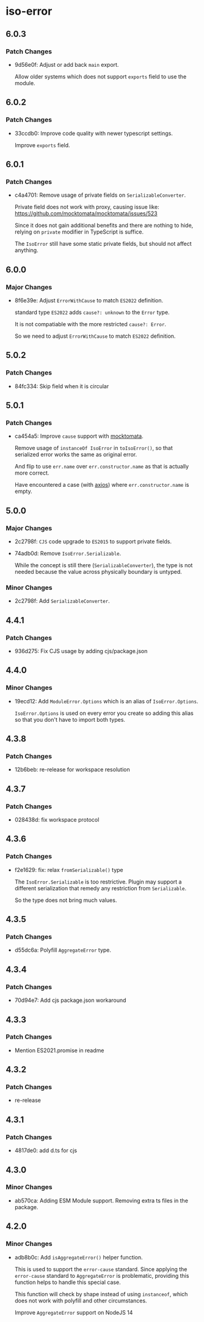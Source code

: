 # iso-error

## 6.0.3

### Patch Changes

- 9d56e0f: Adjust or add back `main` export.

  Allow older systems which does not support `exports` field to use the module.

## 6.0.2

### Patch Changes

- 33ccdb0: Improve code quality with newer typescript settings.

  Improve `exports` field.

## 6.0.1

### Patch Changes

- c4a4701: Remove usage of private fields on `SerializableConverter`.

  Private field does not work with proxy,
  causing issue like: https://github.com/mocktomata/mocktomata/issues/523

  Since it does not gain additional benefits and there are nothing to hide,
  relying on `private` modifier in TypeScript is suffice.

  The `IsoError` still have some static private fields, but should not affect anything.

## 6.0.0

### Major Changes

- 8f6e39e: Adjust `ErrorWithCause` to match `ES2022` definition.

  standard type `ES2022` adds `cause?: unknown` to the `Error` type.

  It is not compatiable with the more restricted `cause?: Error`.

  So we need to adjust `ErrorWithCause` to match `ES2022` definition.

## 5.0.2

### Patch Changes

- 84fc334: Skip field when it is circular

## 5.0.1

### Patch Changes

- ca454a5: Improve `cause` support with [mocktomata](https://github.com/mocktomata/mocktomata).

  Remove usage of `instanceOf IsoError` in `toIsoError()`,
  so that serialized error works the same as original error.

  And flip to use `err.name` over `err.constructor.name` as that is actually more correct.

  Have encountered a case (with [axios](https://github.com/axios/axios)) where `err.constructor.name` is empty.

## 5.0.0

### Major Changes

- 2c2798f: `CJS` code upgrade to `ES2015` to support private fields.
- 74adb0d: Remove `IsoError.Serializable`.

  While the concept is still there (`SerializableConverter`),
  the type is not needed because the value across physically boundary is untyped.

### Minor Changes

- 2c2798f: Add `SerializableConverter`.

## 4.4.1

### Patch Changes

- 936d275: Fix CJS usage by adding cjs/package.json

## 4.4.0

### Minor Changes

- 19ecd12: Add `ModuleError.Options` which is an alias of `IsoError.Options`.

  `IsoError.Options` is used on every error you create so adding this alias so that you don't have to import both types.

## 4.3.8

### Patch Changes

- 12b6beb: re-release for workspace resolution

## 4.3.7

### Patch Changes

- 028438d: fix workspace protocol

## 4.3.6

### Patch Changes

- f2e1629: fix: relax `fromSerializable()` type

  The `IsoError.Serializable` is too restrictive.
  Plugin may support a different serialization that remedy any restriction from `Serializable`.

  So the type does not bring much values.

## 4.3.5

### Patch Changes

- d55dc6a: Polyfill `AggregateError` type.

## 4.3.4

### Patch Changes

- 70d94e7: Add cjs package.json workaround

## 4.3.3

### Patch Changes

- Mention ES2021.promise in readme

## 4.3.2

### Patch Changes

- re-release

## 4.3.1

### Patch Changes

- 4817de0: add d.ts for cjs

## 4.3.0

### Minor Changes

- ab570ca: Adding ESM Module support.
  Removing extra ts files in the package.

## 4.2.0

### Minor Changes

- adb8b0c: Add `isAggregateError()` helper function.

  This is used to support the `error-cause` standard.
  Since applying the `error-cause` standard to `AggregateError` is problematic,
  providing this function helps to handle this special case.

  This function will check by shape instead of using `instanceof`,
  which does not work with polyfill and other circumstances.

  Improve `AggregateError` support on NodeJS 14
